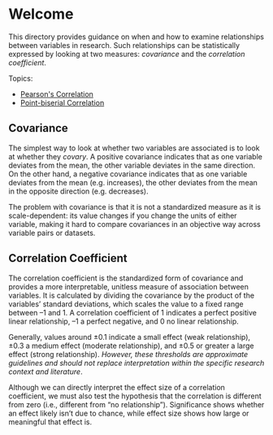 # Welcome

This directory provides guidance on when and how to examine relationships between variables in research. 
Such relationships can be statistically expressed by looking at two measures: *covariance* and the *correlation coefficient*.

Topics:
* [Pearson's Correlation](https://github.com/ioakeim-h/R-for-Research/blob/main/Correlation/Pearson/Pearson.md)
* [Point-biserial Correlation](https://github.com/ioakeim-h/R-for-Research/blob/main/Correlation/Point-biserial/biserial-and-point-biserial.md)

## Covariance

The simplest way to look at whether two variables are associated is to look at whether they *covary*. A positive covariance indicates that as one variable deviates from the mean, the other variable deviates in the same direction. On the other hand, a negative covariance indicates that as one variable deviates from the mean (e.g. increases), the other deviates from the mean in the opposite direction (e.g. decreases).

The problem with covariance is that it is not a standardized measure as it is scale-dependent: its value changes if you change the units of either variable, making it hard to compare covariances in an objective way across variable pairs or datasets.

## Correlation Coefficient

The correlation coefficient is the standardized form of covariance and provides a more interpretable, unitless measure of association between variables. It is calculated by dividing the covariance by the product of the variables’ standard deviations, which scales the value to a fixed range between –1 and 1. A correlation coefficient of 1 indicates a perfect positive linear relationship, –1 a perfect negative, and 0 no linear relationship.

Generally, values around ±0.1 indicate a small effect (weak relationship), ±0.3 a medium effect (moderate relationship), and ±0.5 or greater a large effect (strong relationship). *However, these thresholds are approximate guidelines and should not replace interpretation within the specific research context and literature*.

Although we can directly interpret the effect size of a correlation coefficient, we must also test the hypothesis that the correlation is different from zero (i.e., different from “no relationship”). Significance shows whether an effect likely isn’t due to chance, while effect size shows how large or meaningful that effect is.










